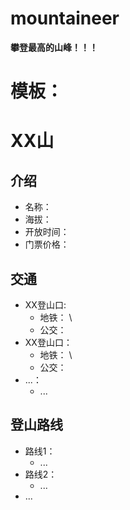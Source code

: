 # mountaineer

**攀登最高的山峰！！！**

# 模板：

# XX山

## 介绍

- 名称：
- 海拔：
- 开放时间：
- 门票价格：

## 交通

- XX登山口:
    - 地铁： \
    - 公交：
- XX登山口：
    - 地铁： \
    - 公交：
- ...：
    - ...

## 登山路线

- 路线1：
    - ...
- 路线2：
    - ...
- ...



